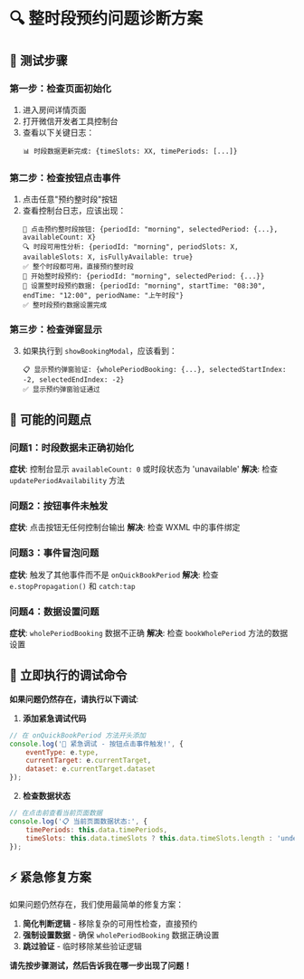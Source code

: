 # 🔍 整时段预约问题诊断方案

## 📱 测试步骤

### 第一步：检查页面初始化
1. 进入房间详情页面
2. 打开微信开发者工具控制台
3. 查看以下关键日志：
   ```
   📊 时段数据更新完成: {timeSlots: XX, timePeriods: [...]}
   ```

### 第二步：检查按钮点击事件
1. 点击任意"预约整时段"按钮
2. 查看控制台日志，应该出现：
   ```
   🚀 点击预约整时段按钮: {periodId: "morning", selectedPeriod: {...}, availableCount: X}
   🔍 时段可用性分析: {periodId: "morning", periodSlots: X, availableSlots: X, isFullyAvailable: true}
   ✅ 整个时段都可用，直接预约整时段
   📅 开始整时段预约: {periodId: "morning", selectedPeriod: {...}}
   📝 设置整时段预约数据: {periodId: "morning", startTime: "08:30", endTime: "12:00", periodName: "上午时段"}
   ✅ 整时段预约数据设置完成
   ```

### 第三步：检查弹窗显示
3. 如果执行到 `showBookingModal`，应该看到：
   ```
   📋 显示预约弹窗验证: {wholePeriodBooking: {...}, selectedStartIndex: -2, selectedEndIndex: -2}
   ✅ 显示预约弹窗验证通过
   ```

## 🔧 可能的问题点

### 问题1：时段数据未正确初始化
**症状**: 控制台显示 `availableCount: 0` 或时段状态为 'unavailable'
**解决**: 检查 `updatePeriodAvailability` 方法

### 问题2：按钮事件未触发
**症状**: 点击按钮无任何控制台输出
**解决**: 检查 WXML 中的事件绑定

### 问题3：事件冒泡问题
**症状**: 触发了其他事件而不是 `onQuickBookPeriod`
**解决**: 检查 `e.stopPropagation()` 和 `catch:tap`

### 问题4：数据设置问题
**症状**: `wholePeriodBooking` 数据不正确
**解决**: 检查 `bookWholePeriod` 方法的数据设置

## 🚨 立即执行的调试命令

**如果问题仍然存在，请执行以下调试**:

1. **添加紧急调试代码**
```javascript
// 在 onQuickBookPeriod 方法开头添加
console.log('🚨 紧急调试 - 按钮点击事件触发!', {
    eventType: e.type,
    currentTarget: e.currentTarget,
    dataset: e.currentTarget.dataset
});
```

2. **检查数据状态**
```javascript
// 在点击前查看当前页面数据
console.log('📋 当前页面数据状态:', {
    timePeriods: this.data.timePeriods,
    timeSlots: this.data.timeSlots ? this.data.timeSlots.length : 'undefined'
});
```

## ⚡ 紧急修复方案

如果问题仍然存在，我们使用最简单的修复方案：

1. **简化判断逻辑** - 移除复杂的可用性检查，直接预约
2. **强制设置数据** - 确保 `wholePeriodBooking` 数据正确设置
3. **跳过验证** - 临时移除某些验证逻辑

**请先按步骤测试，然后告诉我在哪一步出现了问题！** 